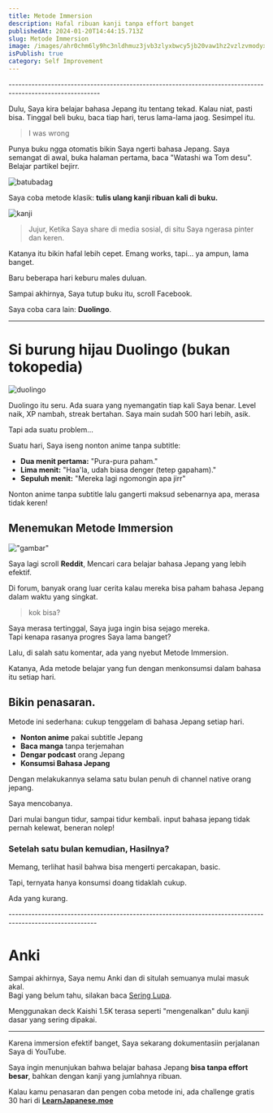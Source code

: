 ```yaml
---
title: Metode Immersion
description: Hafal ribuan kanji tanpa effort banget
publishedAt: 2024-01-20T14:44:15.713Z
slug: Metode Immersion
image: /images/ahr0chm6ly9hc3nldhmuz3jvb3zlyxbwcy5jb20vaw1hz2vzlzvmodyxy2zknzeymdy4mda3mtzhmdqzns8xnzazmtm1ndg2x01hbmdhsw1tzxjzaw9ulmpwzw.webp
isPublish: true
category: Self Improvement
---
```


\-﻿------------------------------﻿------------------------------﻿---------------------------------------------

Dulu, Saya kira belajar bahasa Jepang itu tentang tekad. Kalau niat, pasti bisa. Tinggal beli buku, baca tiap hari, terus lama-lama jaog. Sesimpel itu.

> I was wrong

Punya buku ngga otomatis bikin Saya ngerti bahasa Jepang. Saya semangat di awal, buka halaman pertama, baca "Watashi wa Tom desu". Belajar partikel bejirr. 

![batubadag](/images/37tjkj.jpg "batubadag")

Saya coba metode klasik: **tulis ulang kanji ribuan kali di buku.** 

![kanji](/images/48db3a94-2b18-4adc-9a04-3b4cfb88c98a.jpeg "kanji")

> Jujur, Ketika Saya share di media sosial, di situ Saya ngerasa pinter dan keren.

Katanya itu bikin hafal lebih cepet. Emang works, tapi… ya ampun, lama banget.

Baru beberapa hari keburu males duluan.

Sampai akhirnya, Saya tutup buku itu, scroll Facebook.

Saya coba cara lain: **Duolingo**.

- - -


# Si burung hijau Duolingo (bukan tokopedia)

![duolingo](/images/screenshot-from-2025-03-20-21-29-59.png "duolingo")

Duolingo itu seru. Ada suara yang nyemangatin tiap kali Saya benar. Level naik, XP nambah, streak bertahan. Saya main sudah 500 hari lebih, asik. 

Tapi ada suatu problem...

Suatu hari, Saya iseng nonton anime tanpa subtitle:
- **Dua menit pertama:** "Pura-pura paham."
- **Lima menit:** "Haa'la, udah biasa denger (tetep gapaham)."
- **Sepuluh menit:** "Mereka lagi ngomongin apa jirr"


Nonton anime tanpa subtitle lalu gangerti maksud sebenarnya apa, merasa tidak keren!

## **Menemukan Metode Immersion**  
!["gambar"](/images/ahr0chm6ly9hc3nldhmuz3jvb3zlyxbwcy5jb20vaw1hz2vzlzvmodyxy2zknzeymdy4mda3mtzhmdqzns8xnzazmtm1ndg2x01hbmdhsw1tzxjzaw9ulmpwzw.webp "gambar")


Saya lagi scroll **Reddit**, Mencari cara belajar bahasa Jepang yang lebih efektif.  

Di forum, banyak orang luar cerita kalau mereka bisa paham bahasa Jepang dalam waktu yang singkat.  

> kok bisa?

Saya merasa tertinggal, Saya juga ingin bisa sejago mereka.  
Tapi kenapa rasanya progres Saya lama banget?  

Lalu, di salah satu komentar, ada yang nyebut Metode Immersion.

Katanya, Ada metode belajar yang fun dengan menkonsumsi dalam bahasa itu setiap hari.  

Bikin penasaran.  
------------------------------------------------------------------

Metode ini sederhana: cukup tenggelam di bahasa Jepang setiap hari.  

- **Nonton anime** pakai subtitle Jepang  
- **Baca manga** tanpa terjemahan  
- **Dengar podcast**  orang Jepang
- **Konsumsi Bahasa Jepang**  

Dengan melakukannya selama satu bulan penuh di channel native orang jepang.

Saya mencobanya. 

Dari mulai bangun tidur, sampai tidur kembali. input bahasa jepang tidak pernah kelewat, beneran nolep!

### **Setelah satu bulan kemudian, Hasilnya?**  
Memang, terlihat hasil bahwa bisa mengerti percakapan, basic.

Tapi, ternyata hanya konsumsi doang tidaklah cukup.
 
Ada yang kurang.

\-﻿------------------------------﻿------------------------------﻿--------------------------------------------

# Anki
  
Sampai akhirnya, Saya nemu Anki dan di situlah semuanya mulai masuk akal.  
Bagi yang belum tahu, silakan baca [Sering Lupa](https://fuji-halim-rabani.netlify.app/posts/mengingat%20sesuatu%20dengan%20gampang/).


Menggunakan deck Kaishi 1.5K terasa seperti "mengenalkan" dulu kanji dasar yang sering dipakai.

- - -


Karena immersion efektif banget, Saya sekarang dokumentasiin perjalanan Saya di YouTube. 

Saya ingin menunjukan bahwa belajar bahasa Jepang **bisa tanpa effort besar**, bahkan dengan kanji yang jumlahnya ribuan.



Kalau kamu penasaran dan pengen coba metode ini, ada challenge gratis 30 hari di **[LearnJapanese.moe](https://learnjapanese.moe/)**